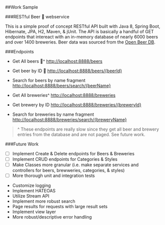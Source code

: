 ##Work Sample

###RESTful Beer :beers: webservice

This is a simple proof of concept RESTful API built with Java 8, Spring Boot, Hibernate, JPA, H2, Maven, & jUnit. The API is basically a handful of GET endpoints that intereact with an in-memory database of nearly 6000 beers and over 1400 breweries. Beer data was sourced from the [Open Beer DB](https://openbeerdb.com/).


###Endpoints
- Get All beers :beers:^ 
[http://localhost:8888/beers](http://localhost:8888/beers)
- Get beer by ID :beer:
[http://localhost:8888/beers/{beerId}](http://localhost:8888/beers/{beerId})
- Search for beers by name fragment 
[http://localhost:8888/beers/search/{beerName}](http://localhost:8888/beers/search/{beerName})

- Get All breweries^ 
[http://localhost:8888/breweries](http://localhost:8888/breweries})
- Get brewery by ID [http://localhost:8888/breweries/{breweryId}](http://localhost:8888/breweries/{breweryId})
- Search for breweries by name fragment 
[http://localhost:8888/breweries/search/{breweryName}](http://localhost:8888/breweries/search/{breweryName})

> ^ These endpoints are really slow since they get all beer and brewery entries from the database and are not paged. See future work.



###Future Work
- [ ] Implement Create & Delete endpoints for Beers & Breweries
- [ ] Implement CRUD endpoints for Categories & Styles
- [ ] Make Classes more granular (i.e. make separate services and controllers for beers, brewweries, categories, & styles)
- [ ] More thorough unit and integration tests 
- Customize logging
- Implement HATEOAS
- Utilize Stream API
- Implement more robust search
- Page results for requests with large result sets
- Implement view layer
- More robust/descriptive error handling